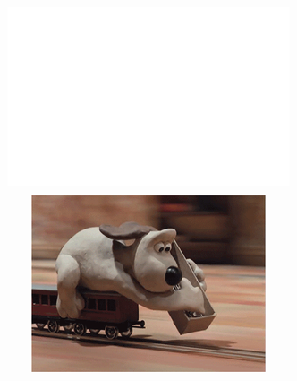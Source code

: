 <p align="center">
  <img alt="GitHub Profile Metrics" src="./github-metrics.svg" />
</p>

<p align="center">
  <img alt="building the path" src="./giphy.gif" />
</p>


